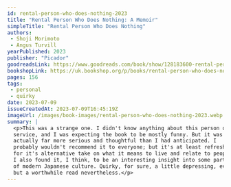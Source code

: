 ```yaml
---
id: rental-person-who-does-nothing-2023
title: "Rental Person Who Does Nothing: A Memoir"
simpleTitle: "Rental Person Who Does Nothing"
authors:
 - Shoji Morimoto
 - Angus Turvill
yearPublished: 2023
publisher: "Picador"
goodreadsLink: https://www.goodreads.com/book/show/128183600-rental-person-who-does-nothing
bookshopLink: https://uk.bookshop.org/p/books/rental-person-who-does-nothing-shoji-morimoto/7294908?ean=9781035012800
pages: 156
tags:
 - personal
 - quirky
date: 2023-07-09
issueCreatedAt: 2023-07-09T16:45:19Z
imageUrl: /images/book-images/rental-person-who-does-nothing-2023.webp
summary: |
  <p>This was a strange one. I didn't know anything about this person or
  service, and I was expecting the book to be mostly funny. But it was
  actually far more serious and thoughtful than I had anticipated. I
  probably wouldn't recommend it to everyone; but it's at least refreshing
  for it's alternative take on what it means to live and relate to people.
  I also found it, I think, to be an interesting insight into some parts
  of modern Japanese culture. Quirky, for sure, a little depressing, even,
  but a worthwhile read nevertheless.</p>
---
```


